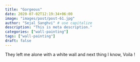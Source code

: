 ```yaml
---
title: "Gorgeous"
date: 2020-07-02T12:19:34+06:00
image: "images/post/post-61.jpg"
author: "Sejal Sanghvi" # use capitalize
description: "This is meta description."
categories: ["wall-painting"]
tags: ["wall-painting"]
draft: false
---
```

They left me alone with a white wall and next thing I know, Voila !